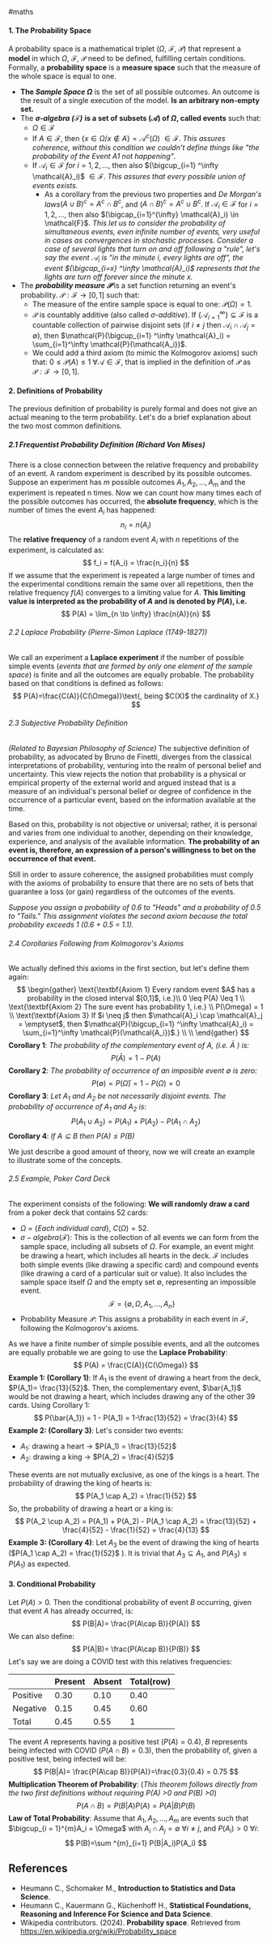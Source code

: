 #maths 
####  1. The Probability Space
A probability space is a mathematical triplet ($\Omega$, $\mathcal{F}$, $\mathcal{P}$) that represent a **model** in which $\Omega$, $\mathcal{F}$, $\mathcal{P}$ need to be defined, fulfilling certain conditions. Formally, a **probability space** is a **measure space** such that the measure of the whole space is equal to one.

- **The *Sample Space $\Omega$*** is the set of all possible outcomes. An outcome is the result of a single execution of the model. **Is an arbitrary non-empty set.**
- The ***$\mathbf{\sigma}$-algebra ($\mathcal{F}$)*** **is a set of subsets ($\mathcal{A}$) of $\Omega$, called events** such that:
	- $\Omega \in \mathcal{F}$
	- If $A \in \mathcal{F}$, then $\{x \in \Omega / x \notin A\} = \mathcal{A}^{c}(\Omega)$ $\in \mathcal{F}$. *This assures coherence, without this condition we couldn't define things like "the probability of the Event A1 not happening"*.
	- If $\mathcal{A}_i \in \mathcal{F}$ $for$ $i=1,2,...,$ then also $(\bigcup_{i=1} ^\infty \mathcal{A}_i)$ $\in \mathcal{F}$. *This assures that every possible union of events exists.*
		- As a corollary from the previous two properties and *De Morgan's laws*$(A \cup B)^c = A^c \cap B^c$, and ($A \cap B)^c = A^c \cup B^c$. If $\mathcal{A}_i \in \mathcal{F}$ for $i=1,2,...,$ then also $(\bigcap_{i=1}^{\infty} \mathcal{A}_i) \in \mathcal{F}$. *This let us to consider the probability of simultaneous events, even infinite number of events, very useful in cases as convergences in stochastic processes. Consider a case of several lights that turn on and off following a "rule", let's say the event $\mathcal{A}_i$ is "in the minute i, every lights are off", the event $(\bigcap_{i=x} ^\infty \mathcal{A}_i)$ represents that the lights are turn off forever since the minute x.*
- The ***probability measure $\mathcal{P}$*** is a set function returning an event's probability. $\mathcal{P} : \mathcal{F} \rightarrow [0,1]$ such that:
	- The measure of the entire sample space is equal to one: $\mathcal{P}(\Omega)=1$.
	- $\mathcal{P}$ is countably additive (also called $\sigma$-*additive*). If $\{\mathcal{A}_{i=1}^{\infty}\} \subseteq \mathcal{F}$ is a countable collection of pairwise disjoint sets (if $i \neq j$ then $\mathcal{A}_i \cap \mathcal{A}_j = \emptyset$), then $\mathcal{P}(\bigcup_{i=1} ^\infty \mathcal{A}_i) = \sum_{i=1}^\infty \mathcal{P}(\mathcal{A_i})$.
	- We could add a third axiom (to mimic the Kolmogorov axioms) such that:  $0 \leq \mathcal{P}(A) \leq 1$  $\forall \mathcal{A} \in \mathcal{F}$, that is implied in the definition of $\mathcal{P}$ as $\mathcal{P} :\mathcal{F} \rightarrow [0,1]$.

#### 2. Definitions of Probability
The previous definition of probability is purely formal and does not give an actual meaning to the term probability. Let's do a brief explanation about the two most common definitions. 
##### **2.1 Frequentist Probability Definition (Richard Von Mises)**
There is a close connection between the relative frequency and probability of an event. A random experiment is described by its possible outcomes. Suppose an experiment has $m$ possible outcomes $A_1, A_2, ..., A_m$  and the experiment is repeated n times. Now we can count how many times each of the possible outcomes has occurred, the **absolute frequency**, which is the number of times the event  $A_i$  has happened:
$$
n_i = n(A_i)
$$
The **relative frequency** of a random event  $A_i$  with $n$ repetitions of the experiment, is calculated as:
$$
f_i = f(A_i) = \frac{n_i}{n}
$$
If we assume that the experiment is repeated a large number of times and the experimental conditions remain the same over all repetitions, then the relative frequency $f(A)$ converges to a limiting value for $A$. **This limiting value is interpreted as the probability of $A$ and is denoted by $P(A)$, i.e.**
$$
P(A) = \lim_{n \to \infty} \frac{n(A)}{n}
$$

###### 2.2 Laplace Probability (Pierre-Simon Laplace (1749-1827))
We call an experiment a **Laplace experiment** if the number of possible simple events (*events that are formed by only one element of the sample space*) is finite and all the outcomes are equally probable. The probability based on that conditions is defined as follows:
$$
P(A)=\frac{C(A)}{C(\Omega)}\text{, being $C(X)$ the cardinality of X.}
$$

###### 2.3 Subjective Probability Definition
*(Related to Bayesian Philosophy of Science)*
The subjective definition of probability, as advocated by Bruno de Finetti, diverges from the classical interpretations of probability, venturing into the realm of personal belief and uncertainty. This view rejects the notion that probability is a physical or empirical property of the external world and argued instead that is a measure of an individual's  personal belief or degree of confidence in the occurrence of a particular event, based on the information available at the time.

Based on this, probability is not objective or universal; rather, it is personal and varies from one individual to another, depending on their knowledge, experience, and analysis of the available information. **The probability of an event is, therefore, an expression of a person's willingness to bet on the occurrence of that event.**

Still in order to assure coherence, the assigned probabilities must comply with the axioms of probability to ensure that there are no sets of bets that guarantee a loss (or gain) regardless of the outcomes of the events.

*Suppose you assign a probability of 0.6 to "Heads" and a probability of 0.5 to "Tails." This assignment violates the second axiom because the total probability exceeds 1 (0.6 + 0.5 = 1.1).* 

###### 2.4 Corollaries Following from Kolmogorov's Axioms
We actually defined this axioms in the first section, but let's define them again:
$$
\begin{gather}
\text{\textbf{Axiom 1} Every random event $A$ has a probability in the closed interval $[0,1]$, i.e.}\\
0 \leq P(A) \leq 1 \\
\text{\textbf{Axiom 2} The sure event has probability 1, i.e.} \\
P(\Omega) = 1 \\
\text{\textbf{Axiom 3} If $i \neq j$ then $\mathcal{A}_i \cap \mathcal{A}_j = \emptyset$, then $\mathcal{P}(\bigcup_{i=1} ^\infty \mathcal{A}_i) = \sum_{i=1}^\infty \mathcal{P}(\mathcal{A_i})$.} \\
\\
\end{gather}
$$
**Corollary 1**: *The probability of the complementary event of A, (i.e. $\bar{A}$ ) is:*
$$
P(\bar{A}) = 1 - P(A)   
$$
**Corollary 2**: *The probability of occurrence of an imposible event $\emptyset$ is zero:*
$$
P(\emptyset)=P(\bar{\Omega}) = 1-P(\Omega) = 0
$$
**Corollary 3**: *Let $A_1$ and $A_2$ be not necessarily disjoint events. The probability of occurrence of $A_1$ and $A_2$ is:*
$$
P(A_1 \cup A_2) = P(A_1) + P(A_2) - P(A_1 \cap A_2)
$$
**Corollary 4**: *If $A \subseteq B \text{ then } P(A) \leq P(B)$*

We just describe a good amount of theory, now we will create an example to illustrate some of the concepts.

###### 2.5 Example, Poker Card Deck
The experiment consists of the following: **We will randomly draw a card** from a poker deck that contains 52 cards:

- $\Omega$ = {*Each individual card*},  $C(\Omega) = 52$.
- $\sigma-algebra (\mathcal{F})$:   This is the collection of all events we can form from the sample space, including all subsets of $\Omega$. For example, an event might be drawing a heart, which includes all hearts in the deck. $\mathcal{F}$  includes both simple events (like drawing a specific card) and compound events (like drawing a card of a particular suit or value). It also includes the sample space itself $\Omega$ and the empty set $\emptyset$, representing an impossible event. 
$$
\mathcal{F} = \{\emptyset,\Omega, A_1, ..., A_n \}
$$
- Probability Measure  $\mathcal{P}$: This assigns a probability in each event in $\mathcal{F}$, following the Kolmogorov's axioms.

As we have a finite number of  simple possible events, and all the outcomes are equally probable we are going to use the **Laplace Probability**:
$$
P(A) = \frac{C(A)}{C(\Omega)}
$$
**Example 1: (Corollary 1)**:
If $A_1$ is the event of drawing a heart from the deck, $P(A_1)= \frac{13}{52}$. Then, the complementary event, $\bar{A_1}$ would be not drawing a heart, which includes drawing any of the other 39 cards. Using Corollary 1:
$$
P(\bar{A_1}) = 1 - P(A_1) = 1-\frac{13}{52} = \frac{3}{4}
$$
**Example 2: (Corollary 3)**:
Let's consider two events:
- $A_1$: drawing a heart $\rightarrow$ $P(A_1) = \frac{13}{52}$
- $A_2$: drawing a king $\rightarrow$ $P(A_2) = \frac{4}{52}$

These events are not mutually exclusive, as one of the kings is a heart. The probability of drawing the king of hearts is:
$$
P(A_1 \cap A_2) = \frac{1}{52}
$$
So, the probability of drawing a heart or a king is:
$$
P(A_2 \cup A_2) = P(A_1) + P(A_2) - P(A_1 \cap A_2) = \frac{13}{52} + \frac{4}{52} - \frac{1}{52} = \frac{4}{13}
$$
**Example 3: (Corollary 4)**:
Let $A_3$ be the event of drawing the king of hearts ($P(A_1 \cap A_2) = \frac{1}{52}$ ).
It is trivial that $A_3 \subseteq A_1$, and $P(A_3) \leq P(A_1)$ as expected.

#### 3. Conditional Probability
Let $P(A) > 0$. Then the conditional probability of event $B$ occurring, given that event $A$ has already occurred, is:
$$
P(B|A)= \frac{P(A\cap B)}{P(A)}
$$
We can also define:
$$
P(A|B)= \frac{P(A\cap B)}{P(B)}
$$
Let's say we are doing a COVID test with this relatives frequencies:

|          | Present | Absent | Total(row) |
| -------- | ------- | ------ | ---------- |
| Positive | 0.30    | 0.10   | 0.40       |
| Negative | 0.15    | 0.45   | 0.60       |
| Total    | 0.45    | 0.55   | 1          |

The event $A$ represents having a positive test ($P(A) = 0.4$), $B$ represents being infected with COVID ($P(A \cap B) = 0.3$), then the probability of, given a positive test, being infected will be:
$$
P(B|A)= \frac{P(A\cap B)}{P(A)}=\frac{0.3}{0.4} = 0.75
$$
**Multiplication Theorem of Probability**: (*This theorem follows directly from the two first definitions without requiring P(A) >0 and P(B) >0*)
$$
P(A\cap B)=P(B|A)P(A)=P(A|B)P(B)
$$
**Law of Total Probability**: Assume that $A_1, A_2, ..., A_m$ are events such that $\bigcup_{i = 1}^{m}A_i = \Omega$ with $A_i \cap A_j = \emptyset$ $\forall i \neq j$, and $P(A_i) > 0$ $\forall i$:
$$
P(B)=\sum ^{m}_{i=1} P(B|A_i)P(A_i)
$$




## References
- Heumann C., Schomaker M., **Introduction to Statistics and Data Science**.
- Heumann C., Kauermann G.,  Küchenhoff H., **Statistical Foundations, Reasoning and Inference For Science and Data Science**.
- Wikipedia contributors. (2024). **Probability space**. Retrieved from https://en.wikipedia.org/wiki/Probability_space
